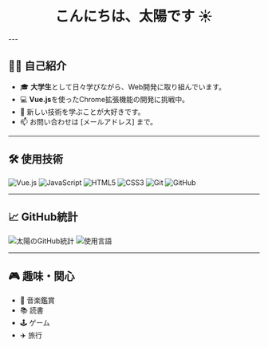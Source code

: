 <h1 align="center">こんにちは、太陽です ☀️</h1>
---

## 🧑‍🎓 自己紹介

- 🎓 **大学生**として日々学びながら、Web開発に取り組んでいます。
- 💻 **Vue.js**を使ったChrome拡張機能の開発に挑戦中。
- 🌱 新しい技術を学ぶことが大好きです。
- 📫 お問い合わせは [メールアドレス] まで。

---

## 🛠 使用技術

![Vue.js](https://img.shields.io/badge/Vue.js-4FC08D?style=flat&logo=vue.js&logoColor=white)
![JavaScript](https://img.shields.io/badge/JavaScript-F7DF1E?style=flat&logo=javascript&logoColor=black)
![HTML5](https://img.shields.io/badge/HTML5-E34F26?style=flat&logo=html5&logoColor=white)
![CSS3](https://img.shields.io/badge/CSS3-1572B6?style=flat&logo=css3&logoColor=white)
![Git](https://img.shields.io/badge/Git-F05032?style=flat&logo=git&logoColor=white)
![GitHub](https://img.shields.io/badge/GitHub-181717?style=flat&logo=github&logoColor=white)

---

## 📈 GitHub統計

![太陽のGitHub統計](https://github-readme-stats.vercel.app/api?username=your-username&show_icons=true&theme=radical)
![使用言語](https://github-readme-stats.vercel.app/api/top-langs/?username=your-username&layout=compact&theme=radical)


---

## 🎮 趣味・関心

- 🎵 音楽鑑賞
- 📚 読書
- 🕹️ ゲーム
- ✈️ 旅行
